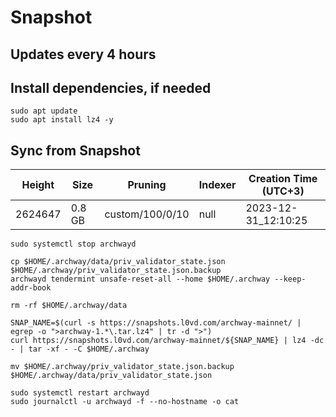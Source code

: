 # Snapshot

## Updates every 4 hours

## Install dependencies, if needed
```
sudo apt update
sudo apt install lz4 -y
```

## Sync from Snapshot  
| Height  | Size | Pruning | Indexer | Creation Time (UTC+3) |
| --------- | --------- | --------- | --------- | --------- |
| 2624647  | 0.8 GB  | custom/100/0/10 | null | 2023-12-31_12:10:25 |

```
sudo systemctl stop archwayd

cp $HOME/.archway/data/priv_validator_state.json $HOME/.archway/priv_validator_state.json.backup
archwayd tendermint unsafe-reset-all --home $HOME/.archway --keep-addr-book

rm -rf $HOME/.archway/data 

SNAP_NAME=$(curl -s https://snapshots.l0vd.com/archway-mainnet/ | egrep -o ">archway-1.*\.tar.lz4" | tr -d ">")
curl https://snapshots.l0vd.com/archway-mainnet/${SNAP_NAME} | lz4 -dc - | tar -xf - -C $HOME/.archway

mv $HOME/.archway/priv_validator_state.json.backup $HOME/.archway/data/priv_validator_state.json

sudo systemctl restart archwayd
sudo journalctl -u archwayd -f --no-hostname -o cat